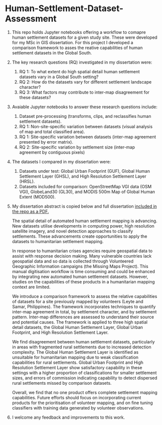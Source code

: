 # Human-Settlement-Dataset-Assessment

1. This repo holds Jupyter notebooks offering a workflow to comapre human settlement datasets for a given study site. These were developed for my MSc in GIS dissertation. For this project I developed a comparison framework to asses the reative capabilities of human settlement datasets in the Global South.

2. The key research questions (RQ) investigated in my dissertation were:
   1. RQ 1: To what extent do high spatial detail human settlement datasets vary in a Global South setting?
   2. RQ 2: How do the datasets vary for different settlement landscape character?
   3. RQ 3: What factors may contribute to inter-map disagreement for these datasets?

3. Avaiable Jupyter notebooks to answer these research questions include:
   1. Dataset pre-processing (transforms, clips, and reclassifies human settlement datasets).
   2. RQ 1: Non-site-specific variation between datasets (visual analysis of map and total classified area).
   3. RQ 1: Site-specific variation between datasets (inter-map agreement presented by error matrix).
   4. RQ 2: Site-specific variation by settlement size (inter-map agreement by contiguous pixels)

4. The datasets I compared in my dissertation were:
   1. Datasets under test: Global Urban Footprint (GUF), Global Human Settlement Layer (GHSL), and High Resolution Settlement Layer (HRSL).
   2. Datasets included for comparison: OpenStreetMap VGI data (OSM VGI), GlobeLand30 (GL30), and MODIS 500m Map of Global Human Extent (MOD500).

5. My dissertation abstract is copied below and full dissertation [included in the repo as a PDF.](../AB_human_settlement_dataset_assessment_dissertation_2017.pdf)

   The spatial detail of automated human settlement mapping is advancing. New datasets utilise developments in computing power, high resolution satellite imagery, and novel detection approaches to classify settlements. These advancements create opportunities to apply the datasets to humanitarian settlement mapping.

   In response to humanitarian crises agencies require geospatial data to assist with response decision making. Many vulnerable countries lack geospatial data and so data is collected through Volunteered Geographic Information campaigns (the Missing Maps Project). This manual digitisation workflow is time consuming and could be enhanced by integrating new automated human settlement datasets. However, studies on the capabilities of these products in a humanitarian mapping context are limited.

   We introduce a comparison framework to assess the relative capabilities of datasets for a site previously mapped by volunteers (Leyte and Samar, Philippines). The framework incorporates techniques to quantify inter-map agreement in total, by settlement character, and by settlement pattern. Inter-map differences are assessed to understand their source and potential causes. The framework is applied to three high spatial detail datasets, the Global Human Settlement Layer, Global Urban Footprint, and High Resolution Settlement Layer.

   We find disagreement between human settlement datasets, particularly in areas with fragmented rural settlements due to increased detection complexity. The Global Human Settlement Layer is identified as unsuitable for humanitarian mapping due to weak classification capabilities for rural settlements. Global Urban Footprint and High Resolution Settlement Layer show satisfactory capability in these settings with a higher proportion of classifications for smaller settlement sizes, and errors of commission indicating capability to detect dispersed rural settlements missed by comparison datasets.

   Overall, we find that no one product offers complete settlement mapping capabilities. Future efforts should focus on incorporating current products for the prioritisation of volunteer mapping, and on fine tuning classifiers with training data generated by volunteer observations.

6. I welcome any feedback and improvements to this work.
